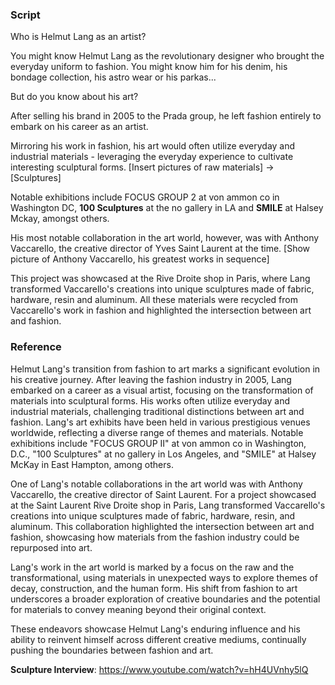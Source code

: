 ### Script

Who is Helmut Lang as an artist?

You might know Helmut Lang as the revolutionary designer who brought the everyday uniform to fashion. You might know him for his denim, his bondage collection, his astro wear or his parkas...

But do you know about his art?

After selling his brand in 2005 to the Prada group, he left fashion entirely to embark on his career as an artist.

Mirroring his work in fashion, his art would often utilize everyday and industrial materials - leveraging the everyday experience to cultivate interesting sculptural forms. [Insert pictures of raw materials] -> [Sculptures]

Notable exhibitions include FOCUS GROUP 2 at von ammon co in Washington DC, **100 Sculptures** at the no gallery in LA and **SMILE** at Halsey Mckay, amongst others.

His most notable collaboration in the art world, however, was with Anthony Vaccarello, the creative director of Yves Saint Laurent at the time. [Show picture of Anthony Vaccarello, his greatest works in sequence]

This project was showcased at the Rive Droite shop in Paris, where Lang transformed Vaccarello's creations into unique sculptures made of fabric, hardware, resin and aluminum. All these materials were recycled from Vaccarello's work in fashion and highlighted the intersection between art and fashion.



### Reference

Helmut Lang's transition from fashion to art marks a significant evolution in his creative journey. After leaving the fashion industry in 2005, Lang embarked on a career as a visual artist, focusing on the transformation of materials into sculptural forms. His works often utilize everyday and industrial materials, challenging traditional distinctions between art and fashion. Lang's art exhibits have been held in various prestigious venues worldwide, reflecting a diverse range of themes and materials. Notable exhibitions include "FOCUS GROUP II" at von ammon co in Washington, D.C., "100 Sculptures" at no gallery in Los Angeles, and "SMILE" at Halsey McKay in East Hampton, among others​[](https://en.wikipedia.org/wiki/Helmut_Lang_(artist))​.

One of Lang's notable collaborations in the art world was with Anthony Vaccarello, the creative director of Saint Laurent. For a project showcased at the Saint Laurent Rive Droite shop in Paris, Lang transformed Vaccarello's creations into unique sculptures made of fabric, hardware, resin, and aluminum. This collaboration highlighted the intersection between art and fashion, showcasing how materials from the fashion industry could be repurposed into art​[](https://news.artnet.com/art-world/saint-laurent-helmut-lang-1915927)​.

Lang's work in the art world is marked by a focus on the raw and the transformational, using materials in unexpected ways to explore themes of decay, construction, and the human form. His shift from fashion to art underscores a broader exploration of creative boundaries and the potential for materials to convey meaning beyond their original context.

These endeavors showcase Helmut Lang's enduring influence and his ability to reinvent himself across different creative mediums, continually pushing the boundaries between fashion and art.

**Sculpture Interview**: https://www.youtube.com/watch?v=hH4UVnhy5lQ